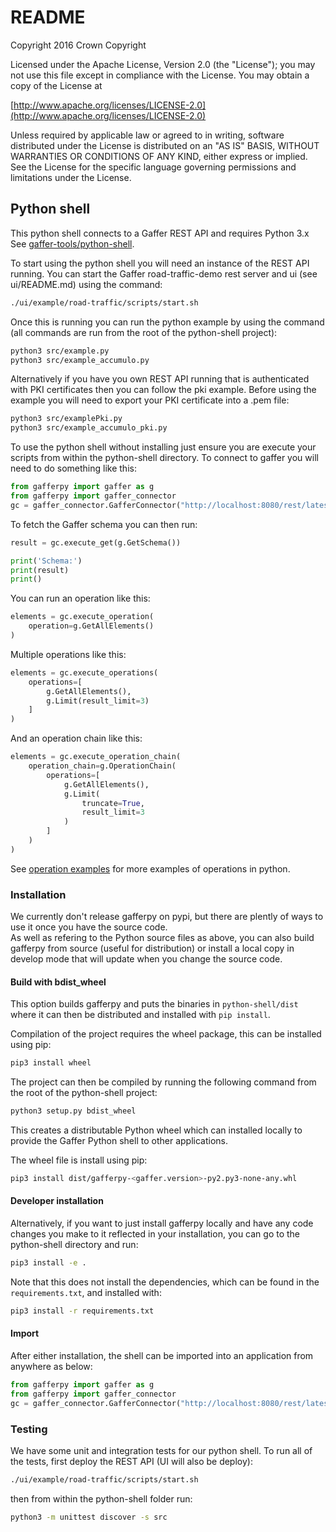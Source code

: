 # README

Copyright 2016 Crown Copyright

Licensed under the Apache License, Version 2.0 \(the "License"\); you may not use this file except in compliance with the License. You may obtain a copy of the License at

[http://www.apache.org/licenses/LICENSE-2.0](http://www.apache.org/licenses/LICENSE-2.0)

Unless required by applicable law or agreed to in writing, software distributed under the License is distributed on an "AS IS" BASIS, WITHOUT WARRANTIES OR CONDITIONS OF ANY KIND, either express or implied. See the License for the specific language governing permissions and limitations under the License.

## Python shell

This python shell connects to a Gaffer REST API and requires Python 3.x See [gaffer-tools/python-shell](https://github.com/gchq/gaffer-tools/tree/master/python-shell).

To start using the python shell you will need an instance of the REST API running. You can start the Gaffer road-traffic-demo rest server and ui \(see ui/README.md\) using the command:

```bash
./ui/example/road-traffic/scripts/start.sh
```

Once this is running you can run the python example by using the command \(all commands are run from the root of the python-shell project\):

```bash
python3 src/example.py
python3 src/example_accumulo.py
```

Alternatively if you have you own REST API running that is authenticated with PKI certificates then you can follow the pki example. Before using the example you will need to export your PKI certificate into a .pem file:

```bash
python3 src/examplePki.py
python3 src/example_accumulo_pki.py
```

To use the python shell without installing just ensure you are execute your scripts from within the python-shell directory. To connect to gaffer you will need to do something like this:

```python
from gafferpy import gaffer as g
from gafferpy import gaffer_connector
gc = gaffer_connector.GafferConnector("http://localhost:8080/rest/latest")
```

To fetch the Gaffer schema you can then run:

```python
result = gc.execute_get(g.GetSchema())

print('Schema:')
print(result)
print()
```

You can run an operation like this:

```python
elements = gc.execute_operation(
    operation=g.GetAllElements()
)
```

Multiple operations like this:

```python
elements = gc.execute_operations(
    operations=[
        g.GetAllElements(),
        g.Limit(result_limit=3)
    ]
)
```

And an operation chain like this:

```python
elements = gc.execute_operation_chain(
    operation_chain=g.OperationChain(
        operations=[
            g.GetAllElements(),
            g.Limit(
                truncate=True,
                result_limit=3
            )
        ]
    )
)
```

See [operation examples](https://gchq.github.io/gaffer-doc/getting-started/operation-examples.html) for more examples of operations in python.

### Installation

We currently don't release gafferpy on pypi, but there are plently of ways to use it once you have the source code.  
As well as refering to the Python source files as above, you can also build gafferpy from source (useful for distribution) or install a local copy in develop mode that will update when you change the source code.  

#### Build with bdist_wheel

This option builds gafferpy and puts the binaries in `python-shell/dist` where it can then be distributed and installed with `pip install`.  

Compilation of the project requires the wheel package, this can be installed using pip:

```bash
pip3 install wheel
```

The project can then be compiled by running the following command from the root of the python-shell project:

```bash
python3 setup.py bdist_wheel
```

This creates a distributable Python wheel which can installed locally to provide the Gaffer Python shell to other applications.

The wheel file is install using pip:

```bash
pip3 install dist/gafferpy-<gaffer.version>-py2.py3-none-any.whl
```

#### Developer installation  

Alternatively, if you want to just install gafferpy locally and have any code changes you make to it reflected in your installation, you can go to the python-shell directory and run:

```bash
pip3 install -e .
```
Note that this does not install the dependencies, which can be found in the `requirements.txt`, and installed with:  
```bash
pip3 install -r requirements.txt
```


#### Import  
After either installation, the shell can be imported into an application from anywhere as below:

```python
from gafferpy import gaffer as g
from gafferpy import gaffer_connector
gc = gaffer_connector.GafferConnector("http://localhost:8080/rest/latest")
```

### Testing

We have some unit and integration tests for our python shell. To run all of the tests, first deploy the REST API \(UI will also be deploy\):

```bash
./ui/example/road-traffic/scripts/start.sh
```

then from within the python-shell folder run:

```bash
python3 -m unittest discover -s src
```

